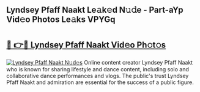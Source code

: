 ## Lyndsey Pfaff Naakt Le𝚊k𝚎d N𝚞𝚍e - Part-aYp Vid𝚎o Photos Le𝚊ks VPYGq

# <h2><a href="http://fb3ekj.evod.top/?m=Lyndsey+Pfaff+Naakt">🔗 👉🔴 Lyndsey Pfaff Naakt Vid𝚎o Ph𝚘t𝚘s</a></h2>

[![Lyndsey Pfaff Naakt N𝚞d𝚎s](https://i.imgur.com/8V9OHl7.gif)](http://fb3ekj.evod.top/?m=Lyndsey+Pfaff+Naakt)
Online content creator Lyndsey Pfaff Naakt who is known for sharing lifestyle and dance content, including solo and collaborative dance performances and vlogs. The public's trust Lyndsey Pfaff Naakt and admiration are essential for the success of a public figure. 
